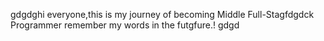 gdgdghi everyone,this is my journey of becoming Middle Full-Stagfdgdck Programmer remember my words in the futgfure.!
gdgd
